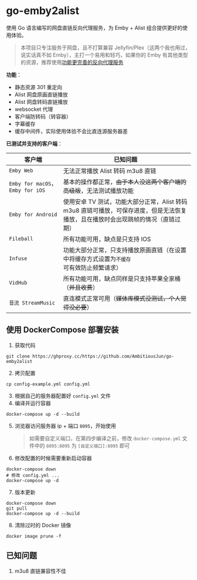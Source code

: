 # go-emby2alist

使用 Go 语言编写的网盘直链反向代理服务，为 Emby + Alist 组合提供更好的使用体验。

> 本项目只专注服务于网盘，且不打算兼容 Jellyfin/Plex（这两个我也用过，说实话真不如 Emby），主打一个易用和轻巧，如果你的 Emby 有其他类型的资源，推荐使用[功能更完善的反向代理服务](https://github.com/bpking1/embyExternalUrl)



**功能**：

- 静态资源 301 重定向
- Alist 网盘原画直链播放
- Alist 网盘转码直链播放
- websocket 代理
- 客户端防转码（转容器）
- 字幕缓存
- 缓存中间件，实际使用体验不会比直连源服务器差



**已测试并支持的客户端**：

| 客户端                           | 已知问题                                                     |
| -------------------------------- | ------------------------------------------------------------ |
| `Emby Web`                       | 无法正常播放 Alist 转码 m3u8 直链                            |
| `Emby for macOS`，`Emby for iOS` | 基本的操作都正常，~~由于本人没这两个客户端的高级版~~，无法测试播放功能 |
| `Emby for Android`               | 使用安卓 TV 测试，功能大部分正常，Alist 转码 m3u8 直链可播放，可保存进度，但是无法恢复播放，且在播放时会出现跳帧的情况（直链过期） |
| `Fileball`                       | 所有功能可用，缺点是只支持 IOS                               |
| `Infuse`                         | 功能大部分正常，只支持播放原画直链（在设置中将缓存方式设置为`不缓存`可有效防止频繁请求） |
| `VidHub`                         | 所有功能可用，缺点同样是只支持苹果全家桶（~~并且收费~~）     |
| `音流 StreamMusic`               | 直连模式正常可用（~~媒体库模式没测试，个人觉得没必要~~）     |



## 使用 DockerCompose 部署安装

1. 获取代码

```shell
git clone https://ghproxy.cc/https://github.com/AmbitiousJun/go-emby2alist
```

2. 拷贝配置

```shell
cp config-example.yml config.yml
```

3. 根据自己的服务器配置好 `config.yml` 文件
4. 编译并运行容器

```shell
docker-compose up -d --build
```

5. 浏览器访问服务器 ip + 端口 `8095`，开始使用

   > 如需要自定义端口，在第四步编译之前，修改 `docker-compose.yml` 文件中的 `8095:8095` 为 `[自定义端口]:8095` 即可

6. 修改配置的时候需要重新启动容器

```shell
docker-compose down
# 修改 config.yml ...
docker-compose up -d
```

7. 版本更新

```shell
docker-compose down
git pull
docker-compose up -d --build
```

8. 清除过时的 Docker 镜像

```shell
docker image prune -f
```



## 已知问题

1. m3u8 直链兼容性不佳